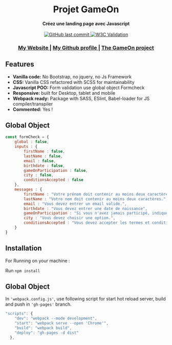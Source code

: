 <h1 align="center">Projet GameOn</h1>

<div align="center">
  
</div>
<div align="center">
  <strong>Créez une landing page avec Javascript</strong>
<div></div>
<br/>
</div>

<div align="center">
  <!-- Last Commit -->
  <a href="h#">
    <img alt="GitHub last commit" src="https://img.shields.io/github/last-commit/audreydiez/AudreyDiez_4_28012021?style=for-the-badge">     
  </a>
  <!-- W3C  -->
  <a href="#">
   <img alt="W3C Validation" src="https://img.shields.io/w3c-validation/default?style=for-the-badge&targetUrl=https%3A%2F%2Faudreydiez.github.io%2FAudreyDiez_4_28012021%2F%23">
  </a> 
</div>

<div align="center">
  <h3>
    <a href="https://www.audreydiez.com">
      My Website
    </a>
    <span> | </span>
    <a href="https://github.com/audreydiez">
      My Github profile
    </a> 
    <span> | </span>
    <a href="https://audreydiez.github.io/AudreyDiez_4_28012021/#">
      The GameOn project
    </a>    
  </h3>
</div>

## Features
- __Vanilla code:__ No Bootstrap, no jquery, no Js Framework
- __CSS:__ Vanilla CSS refactored with SCSS for maintainability
- __Javascript POO:__ Form validation use global object Formcheck
- __Responsive:__ built for Desktop, tablet and mobile
- __Webpack ready:__ Package with SASS, ESlint, Babel-loader for JS compiler/transpiler
- __Commented:__ Yes !

## Global Object 
```js
const formCheck = {
    global : false,
    inputs : {
        firstName : false,
        lastName : false,
        email : false,
        birthdate : false,
        gameOnParticipation : false,
        city : false,
        conditionsAccepted : false
    },
    messages : {
        firstName : "Votre prénom doit contenir au moins deux caractères.",
        lastName : "Votre nom doit contenir au moins deux caractères.",
        email : "Vous devez entrer un email valide.",
        birthdate : "Vous devez entrer une date de naissance",
        gameOnParticipation : "Si vous n'avez jamais participé, indiquez '0'.",
        city : "Vous devez choisir une option.",
        conditionsAccepted : "Vous devez accepter les termes et conditions"
    }
}
```

## Installation
For Running on your machine :

Run `npm install`


## Global Object
In `'webpack.config.js'`, use following script for start hot reload server, build and push in `'gh-pages'` branch.
```js
"scripts": {
    "dev": "webpack --mode development",
    "start": "webpack serve --open 'Chrome'",
    "build": "webpack build",
    "deploy": "gh-pages -d dist"
  },
```